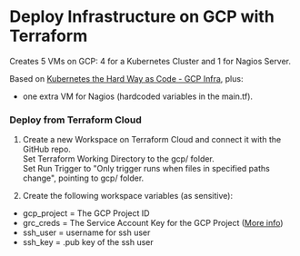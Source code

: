 # Deploy Infrastructure on GCP with Terraform

Creates 5 VMs on GCP: 4 for a Kubernetes Cluster and 1 for Nagios Server.

Based on [Kubernetes the Hard Way as Code - GCP Infra](https://github.com/xvag/k8s-iac-thw/tree/main/gcp), plus:
+ one extra VM for Nagios (hardcoded variables in the main.tf).

### Deploy from Terraform Cloud

01. Create a new Workspace on Terraform Cloud and connect it with the GitHub repo.  
Set Terraform Working Directory to the gcp/ folder.  
Set Run Trigger to "Only trigger runs when files in specified paths change", pointing to gcp/ folder.

02. Create the following workspace variables (as sensitive):
- gcp_project = The GCP Project ID
- grc_creds   = The Service Account Key for the GCP Project ([More info](https://stackoverflow.com/questions/68290090/set-up-google-cloud-platform-gcp-authentication-for-terraform-cloud))
- ssh_user = username for ssh user
- ssh_key  = .pub key of the ssh user
